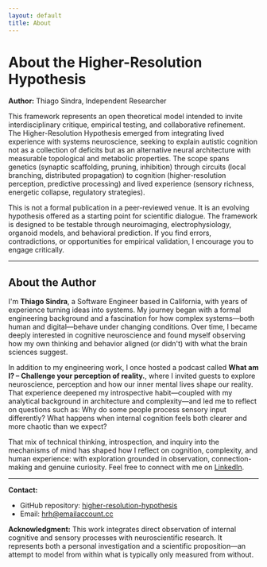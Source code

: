 ```yaml
---
layout: default
title: About
---
```


# About the Higher-Resolution Hypothesis

**Author:** Thiago Sindra, Independent Researcher

This framework represents an open theoretical model intended to invite interdisciplinary critique, empirical testing, and collaborative refinement. The Higher-Resolution Hypothesis emerged from integrating lived experience with systems neuroscience, seeking to explain autistic cognition not as a collection of deficits but as an alternative neural architecture with measurable topological and metabolic properties. The scope spans genetics (synaptic scaffolding, pruning, inhibition) through circuits (local branching, distributed propagation) to cognition (higher-resolution perception, predictive processing) and lived experience (sensory richness, energetic collapse, regulatory strategies).

This is not a formal publication in a peer-reviewed venue. It is an evolving hypothesis offered as a starting point for scientific dialogue. The framework is designed to be testable through neuroimaging, electrophysiology, organoid models, and behavioral prediction. If you find errors, contradictions, or opportunities for empirical validation, I encourage you to engage critically.

---

## About the Author

I'm **Thiago Sindra**, a Software Engineer based in California, with years of experience turning ideas into systems. My journey began with a formal engineering background and a fascination for how complex systems—both human and digital—behave under changing conditions. Over time, I became deeply interested in cognitive neuroscience and found myself observing how my own thinking and behavior aligned (or didn't) with what the brain sciences suggest.

In addition to my engineering work, I once hosted a podcast called **What am I? – Challenge your perception of reality.**, where I invited guests to explore neuroscience, perception and how our inner mental lives shape our reality. That experience deepened my introspective habit—coupled with my analytical background in architecture and complexity—and led me to reflect on questions such as: Why do some people process sensory input differently? What happens when internal cognition feels both clearer and more chaotic than we expect?

That mix of technical thinking, introspection, and inquiry into the mechanisms of mind has shaped how I reflect on cognition, complexity, and human experience: with exploration grounded in observation, connection-making and genuine curiosity. Feel free to connect with me on [LinkedIn](https://www.linkedin.com/in/thiagosindra/).

---

**Contact:**
- GitHub repository: [higher-resolution-hypothesis](https://github.com/thiagosindra/higher-resolution-hypothesis)
- Email: [hrh@emailaccount.cc](mailto:hrh@emailaccount.cc)

**Acknowledgment:** This work integrates direct observation of internal cognitive and sensory processes with neuroscientific research. It represents both a personal investigation and a scientific proposition—an attempt to model from within what is typically only measured from without.
